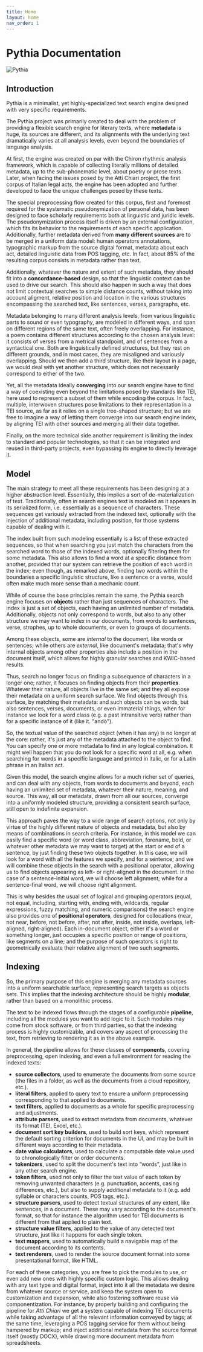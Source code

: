 ```yaml
---
title: Home
layout: home
nav_order: 1
---
```


# Pythia Documentation

![Pythia](img/pythia-400.png)

## Introduction

Pythia is a minimalist, yet highly-specialized text search engine designed with very specific requirements.

The Pythia project was primarily created to deal with the problem of providing a flexible search engine for literary texts, where **metadata** is huge, its sources are different, and its alignments with the underlying text dramatically varies at all analysis levels, even beyond the boundaries of language analysis.

At first, the engine was created on par with the Chiron rhythmic analysis framework, which is capable of collecting literally millions of detailed metadata, up to the sub-phonematic level, about poetry or prose texts. Later, when facing the issues posed by the Atti Chiari project, the first corpus of Italian legal acts, the engine has been adopted and further developed to face the unique challenges posed by these texts.

The special preprocessing flow created for this corpus, first and foremost required for the systematic pseudonymization of personal data, has been designed to face scholarly requirements both at linguistic and juridic levels. The pseudonymization process itself is driven by an external configuration, which fits its behavior to the requirements of each specific application. Additionally, further metadata derived from **many different sources** are to be merged in a uniform data model: human operators annotations, typographic markup from the source digital format, metadata about each act, detailed linguistic data from POS tagging, etc. In fact, about 85% of the resulting corpus consists in metadata rather than text.

Additionally, whatever the nature and extent of such metadata, they should fit into a **concordance-based** design, so that the linguistic context can be used to drive our search. This should also happen in such a way that does not limit contextual searches to simple distance counts, without taking into account aligment, relative position and location in the various structures encompassing the searched text, like sentences, verses, paragraphs, etc.

Metadata belonging to many different analysis levels, from various linguistic parts to sound or even typography, are modeled in different ways, and span on different regions of the same text, often freely overlapping. For instance, a poem contains different structures according to the chosen analysis level: it consists of verses from a metrical standpoint, and of sentences from a syntactical one. Both are linguistically defined structures, but they rest on different grounds, and in most cases, they are misaligned and variously overlapping. Should we then add a third structure, like their layout in a page, we would deal with yet another structure, which does not necessarily correspond to either of the two.

Yet, all the metadata ideally **converging** into our search engine have to find a way of coexisting even beyond the limitations posed by standards like TEI, here used to represent a subset of them while encoding the corpus. In fact, multiple, interwoven structures pose limitations to their representation in a TEI source, as far as it relies on a single tree-shaped structure; but we are free to imagine a way of letting them converge into our search engine index, by aligning TEI with other sources and merging all their data together.

Finally, on the more technical side another requirement is limiting the index to standard and popular technologies, so that it can be integrated and reused in third-party projects, even bypassing its engine to directly leverage it.

## Model

The main strategy to meet all these requirements has been designing at a higher abstraction level. Essentially, this implies a sort of de-materialization of text. Traditionally, often in search engines text is modeled as it appears in its serialized form, i.e. essentially as a sequence of characters. These sequences get variously extracted from the indexed text, optionally with the injection of additional metadata, including position, for those systems capable of dealing with it.

The index built from such modeling essentially is a list of these extracted sequences, so that when searching you just match the characters from the searched word to those of the indexed words, optionally filtering them for some metadata. This also allows to find a word at a specific distance from another, provided that our system can retrieve the position of each word in the index; even though, as remarked above, finding two words within the boundaries a specific linguistic structure, like a sentence or a verse, would often make much more sense than a mechanic count.

While of course the base principles remain the same, the Pythia search engine focuses on **objects** rather than just sequences of characters. The index is just a set of objects, each having an unlimited number of metadata. Additionally, objects not only correspond to words, but also to any other structure we may want to index in our documents, from words to sentences, verse, strophes, up to whole documents, or even to groups of documents.

Among these objects, some are _internal_ to the document, like words or sentences; while others are _external_, like document's metadata; that's why internal objects among other properties also include a position in the document itself, which allows for highly granular searches and KWIC-based results.

Thus, search no longer focus on finding a subsequence of characters in a longer one; rather, it focuses on finding objects from their **properties**. Whatever their nature, all objects live in the same set; and they all expose their metadata on a uniform search surface. We find objects through this surface, by matching their metadata: and such objects can be words, but also sentences, verses, documents, or even immaterial things, when for instance we look for a word class (e.g. a past intransitive verb) rather than for a specific instance of it (like it. "andò").

So, the textual value of the searched object (when it has any) is no longer at the core: rather, it's just any of the metadata attached to the object to find. You can specify one or more metadata to find in any logical combination. It might well happen that you do not look for a specific word at all, e.g. when searching for words in a specific language and printed in italic, or for a Latin phrase in an Italian act.

Given this model, the search engine allows for a much richer set of queries, and can deal with any objects, from words to documents and beyond, each having an unlimited set of metadata, whatever their nature, meaning, and source. This way, all our metadata, drawn from all our sources, converge into a uniformly modeled structure, providing a consistent search surface, still open to indefinite expansion.

This approach paves the way to a wide range of search options, not only by virtue of the highly different nature of objects and metadata, but also by means of combinations in search criteria. For instance, in this model we can easily find a specific word (or word class, abbreviation, forename, bold, or whatever other metadata we may want to target) at the start or end of a sentence, by just finding these two objects together. In this case, we will look for a word with all the features we specify, and for a sentence; and we will combine these objects in the search with a positional operator, allowing us to find objects appearing as left- or right-aligned in the document. In the case of a sentence-initial word, we will choose left alignment; while for a sentence-final word, we will choose right alignment.

This is why besides the usual set of logical and grouping operators (equal, not equal, including, starting with, ending with, wildcards, regular expressions, fuzzy matching, and numeric comparisons) the search engine also provides one of **positional operators**, designed for collocations (near, not near, before, not before, after, not after, inside, not inside, overlaps, left-aligned, right-aligned). Each in-document object, either it's a word or something longer, just occupies a specific position or range of positions, like segments on a line; and the purpose of such operators is right to geometrically evaluate their relative alignment of two such segments.

## Indexing

So, the primary purpose of this engine is merging any metadata sources into a uniform searchable surface, representing search targets as objects sets. This implies that the indexing architecture should be highly **modular**, rather than based on a monolithic process.

The text to be indexed flows through the stages of a configurable **pipeline**, including all the modules you want to add logic to it. Such modules may come from stock software, or from third parties, so that the indexing process is highly customizable, and covers any aspect of processing the text, from retrieving to rendering it as in the above example.

In general, the pipeline allows for these classes of **components**, covering preprocessing, open indexing, and even a full environment for reading the indexed texts:

- **source collectors**, used to enumerate the documents from some source (the files in a folder, as well as the documents from a cloud repository, etc.).
- **literal filters**, applied to query text to ensure a uniform preprocessing corresponding to that applied to documents.
- **text filters**, applied to documents as a whole for specific preprocessing and adjustments.
- **attribute parsers**, used to extract metadata from documents, whatever its format (TEI, Excel, etc.).
- **document sort key builders**, used to build sort keys, which represent the default sorting criterion for documents in the UI, and may be built in different ways according to their metadata.
- **date value calculators**, used to calculate a computable date value used to chronologically filter or order documents.
- **tokenizers**, used to split the document's text into “words”, just like in any other search engine.
- **token filters**, used not only to filter the text value of each token by removing unwanted characters (e.g. punctuation, accents, casing differences, etc.), but also to supply additional metadata to it (e.g. add syllable or characters counts, POS tags, etc.).
- **structure parsers**, used to detect textual structures of any extent, like sentences, in a document. These may vary according to the document's format, so that for instance the algorithm used for TEI documents is different from that applied to plain text.
- **structure value filters**, applied to the value of any detected text structure, just like it happens for each single token.
- **text mappers**, used to automatically build a navigable map of the document according to its contents.
- **text renderers**, used to render the source document format into some presentational format, like HTML.

For each of these categories, you are free to pick the modules to use, or even add new ones with highly specific custom logic. This allows dealing with any text type and digital format, inject into it all the metadata we desire from whatever source or service, and keep the system open to customization and expansion, while also fostering software reuse via componentization. For instance, by properly building and configuring the pipeline for _Atti Chiari_ we get a system capable of indexing TEI documents while taking advantage of all the relevant information conveyed by tags; at the same time, leveraging a POS tagging service for them without being hampered by markup; and inject additional metadata from the source format itself (mostly DOCX), while drawing more document metadata from spreadsheets.
